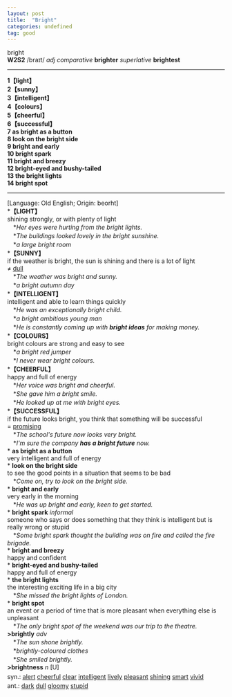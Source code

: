 ```yaml
---
layout: post
title:  "Bright"
categories: undefined
tag: good
---
```

<DIV style="MARGIN: 0px 0px 5px">bright<BR><B>W2S2</B> /braɪt/ <I>adj comparative</I> <B>brighter</B> <I>superlative</I> <B>brightest</B> 
<HR>
<B>1【light】</B><BR><B>2【sunny】</B><BR><B>3【intelligent】</B><BR><B>4【colours】</B><BR><B>5【cheerful】</B><BR><B>6【successful】</B><BR><B>7 as bright as a button</B><BR><B>8 look on the bright side</B><BR><B>9 bright and early</B><BR><B>10 bright spark</B><BR><B>11 bright and breezy</B><BR><B>12 bright-eyed and bushy-tailed</B><BR><B>13 the bright lights</B><BR><B>14 bright spot</B>
<HR>
[Language: Old English; Origin: beorht]<BR>*<B>【LIGHT】</B><BR>shining strongly, or with plenty of light<BR>　*<I>Her eyes were hurting from the bright lights.</I><BR>　*<I>The buildings looked lovely in the bright sunshine.</I><BR>　*<I>a large bright room</I><BR>*<B>【SUNNY】</B><BR>if the weather is bright, the sun is shining and there is a lot of light<BR>≠ <A href="{{ site.baseurl }}/dull"><U>dull</U></A><BR>　*<I>The weather was bright and sunny.</I><BR>　*<I>a bright autumn day</I><BR>*<B>【INTELLIGENT】</B><BR>intelligent and able to learn things quickly<BR>　*<I>He was an exceptionally bright child.</I><BR>　*<I>a bright ambitious young man</I><BR>　*<I>He is constantly coming up with <B>bright ideas</B> for making money.</I><BR>*<B>【COLOURS】</B><BR>bright colours are strong and easy to see<BR>　*<I>a bright red jumper</I><BR>　*<I>I never wear bright colours.</I><BR>*<B>【CHEERFUL】</B><BR>happy and full of energy<BR>　*<I>Her voice was bright and cheerful.</I><BR>　*<I>She gave him a bright smile.</I><BR>　*<I>He looked up at me with bright eyes.</I><BR>*<B>【SUCCESSFUL】</B><BR>if the future looks bright, you think that something will be successful<BR>= <A href="{{ site.baseurl }}/promising"><U>promising</U></A><BR>　*<I>The school's future now looks very bright.</I><BR>　*<I>I'm sure the company <B>has a bright future</B> now.</I><BR>* <B>as bright as a button</B><BR>very intelligent and full of energy<BR>* <B>look on the bright side</B><BR>to see the good points in a situation that seems to be bad<BR>　*<I>Come on, try to look on the bright side.</I><BR>* <B>bright and early</B><BR>very early in the morning<BR>　*<I>He was up bright and early, keen to get started.</I><BR>* <B>bright spark</B> <I>informal</I> <BR>someone who says or does something that they think is intelligent but is really wrong or stupid<BR>　*<I>Some bright spark thought the building was on fire and called the fire brigade.</I><BR>* <B>bright and breezy</B><BR>happy and confident<BR>* <B>bright-eyed and bushy-tailed</B><BR>happy and full of energy<BR>* <B>the bright lights</B><BR>the interesting exciting life in a big city<BR>　*<I>She missed the bright lights of London.</I><BR>* <B>bright spot</B><BR>an event or a period of time that is more pleasant when everything else is unpleasant<BR>　*<I>The only bright spot of the weekend was our trip to the theatre.</I><BR><B>&gt;brightly</B> <I>adv</I><BR>　*<I>The sun shone brightly.</I><BR>　*<I>brightly-coloured clothes</I><BR>　*<I>She smiled brightly.</I><BR><B>&gt;brightness</B> <I>n</I> [U]</DIV>
<DIV style="MARGIN: 0px 0px 5px">
<DIV style="MARGIN: 4px 0px">syn.: <A href="{{ site.baseurl }}/alert"><U>alert</U></A> <A href="{{ site.baseurl }}/cheerful"><U>cheerful</U></A> <A href="{{ site.baseurl }}/clear"><U>clear</U></A> <A href="{{ site.baseurl }}/intelligent"><U>intelligent</U></A> <A href="{{ site.baseurl }}/lively"><U>lively</U></A> <A href="{{ site.baseurl }}/pleasant"><U>pleasant</U></A> <A href="{{ site.baseurl }}/shining"><U>shining</U></A> <A href="{{ site.baseurl }}/smart"><U>smart</U></A> <A href="{{ site.baseurl }}/vivid"><U>vivid</U></A></DIV>
<DIV style="MARGIN: 4px 0px">ant.: <A href="{{ site.baseurl }}/dark"><U>dark</U></A> <A href="{{ site.baseurl }}/dull"><U>dull</U></A> <A href="{{ site.baseurl }}/gloomy"><U>gloomy</U></A> <A href="{{ site.baseurl }}/stupid"><U>stupid</U></A></DIV></DIV>
